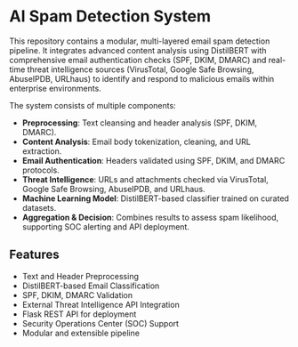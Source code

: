 # AI Spam Detection System

This repository contains a modular, multi-layered email spam detection pipeline. It integrates advanced content analysis using DistilBERT with comprehensive email authentication checks (SPF, DKIM, DMARC) and real-time threat intelligence sources (VirusTotal, Google Safe Browsing, AbuseIPDB, URLhaus) to identify and respond to malicious emails within enterprise environments.

The system consists of multiple components:

- **Preprocessing**: Text cleansing and header analysis (SPF, DKIM, DMARC).
- **Content Analysis**: Email body tokenization, cleaning, and URL extraction.
- **Email Authentication**: Headers validated using SPF, DKIM, and DMARC protocols.
- **Threat Intelligence**: URLs and attachments checked via VirusTotal, Google Safe Browsing, AbuseIPDB, and URLhaus.
- **Machine Learning Model**: DistilBERT-based classifier trained on curated datasets.
- **Aggregation & Decision**: Combines results to assess spam likelihood, supporting SOC alerting and API deployment.

## Features

- Text and Header Preprocessing
- DistilBERT-based Email Classification
- SPF, DKIM, DMARC Validation
- External Threat Intelligence API Integration
- Flask REST API for deployment
- Security Operations Center (SOC) Support
- Modular and extensible pipeline
